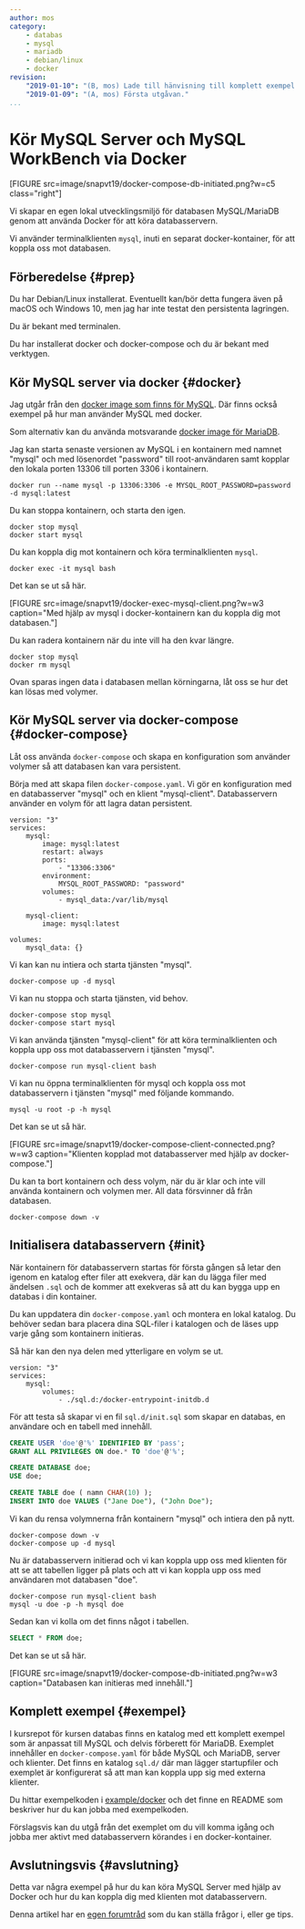 ```yaml
---
author: mos
category:
    - databas
    - mysql
    - mariadb
    - debian/linux
    - docker
revision:
    "2019-01-10": "(B, mos) Lade till hänvisning till komplett exempel."
    "2019-01-09": "(A, mos) Första utgåvan."
...
```

Kör MySQL Server och MySQL WorkBench via Docker
==================================

[FIGURE src=image/snapvt19/docker-compose-db-initiated.png?w=c5 class="right"]

Vi skapar en egen lokal utvecklingsmiljö för databasen MySQL/MariaDB genom att använda Docker för att köra databasservern.

Vi använder terminalklienten `mysql`, inuti en separat docker-kontainer, för att koppla oss mot databasen.

<!--more-->



Förberedelse {#prep}
--------------------------------------

Du har Debian/Linux installerat. Eventuellt kan/bör detta fungera även på macOS och Windows 10, men jag har inte testat den persistenta lagringen.

Du är bekant med terminalen.

Du har installerat docker och docker-compose och du är bekant med verktygen.




Kör MySQL server via docker {#docker}
--------------------------------------

Jag utgår från den [docker image som finns för MySQL](https://hub.docker.com/_/mysql/). Där finns också exempel på hur man använder MySQL med docker.

Som alternativ kan du använda motsvarande [docker image för MariaDB](https://hub.docker.com/_/mariadb).

Jag kan starta senaste versionen av MySQL i en kontainern med namnet "mysql" och med lösenordet "password" till root-användaren samt kopplar den lokala porten 13306 till porten 3306 i kontainern.

```text
docker run --name mysql -p 13306:3306 -e MYSQL_ROOT_PASSWORD=password -d mysql:latest
```

Du kan stoppa kontainern, och starta den igen.

```text
docker stop mysql
docker start mysql
```

Du kan koppla dig mot kontainern och köra terminalklienten `mysql`.

```text
docker exec -it mysql bash
```

Det kan se ut så här.

[FIGURE src=image/snapvt19/docker-exec-mysql-client.png?w=w3 caption="Med hjälp av mysql i docker-kontainern kan du koppla dig mot databasen."]

Du kan radera kontainern när du inte vill ha den kvar längre.

```text
docker stop mysql
docker rm mysql
```

Ovan sparas ingen data i databasen mellan körningarna, låt oss se hur det kan lösas med volymer.



Kör MySQL server via docker-compose {#docker-compose}
--------------------------------------

Låt oss använda `docker-compose` och skapa en konfiguration som använder volymer så att databasen kan vara persistent.

Börja med att skapa filen `docker-compose.yaml`. Vi gör en konfiguration med en databasserver "mysql" och en klient "mysql-client". Databasservern använder en volym för att lagra datan persistent.

<!--
#container_name: mysql
#container_name: mysql-client
command: --default-authentication-plugin=mysql_native_password
MYSQL_DATABASE: "db"
MYSQL_USER: "user"
MYSQL_PASS: "pass"
-->

```text
version: "3"
services:
    mysql:
        image: mysql:latest
        restart: always
        ports:
            - "13306:3306"
        environment:
            MYSQL_ROOT_PASSWORD: "password"
        volumes:
            - mysql_data:/var/lib/mysql

    mysql-client:
        image: mysql:latest

volumes:
    mysql_data: {}
```

Vi kan kan nu intiera och starta tjänsten "mysql".

```text
docker-compose up -d mysql
```

Vi kan nu stoppa och starta tjänsten, vid behov.

```text
docker-compose stop mysql
docker-compose start mysql
```

Vi kan använda tjänsten "mysql-client" för att köra terminalklienten och koppla upp oss mot databasservern i tjänsten "mysql".

```text
docker-compose run mysql-client bash
```

Vi kan nu öppna terminalklienten för mysql och koppla oss mot databasservern i tjänsten "mysql" med följande kommando.

```text
mysql -u root -p -h mysql
```

Det kan se ut så här.

[FIGURE src=image/snapvt19/docker-compose-client-connected.png?w=w3 caption="Klienten kopplad mot databasserver med hjälp av docker-compose."]

Du kan ta bort kontainern och dess volym, när du är klar och inte vill använda kontainern och volymen mer. All data försvinner då från databasen.

```text
docker-compose down -v
```



Initialisera databasservern {#init}
--------------------------------------

När kontainern för databasservern startas för första gången så letar den igenom en katalog efter filer att exekvera, där kan du lägga filer med ändelsen `.sql` och de kommer att exekveras så att du kan bygga upp en databas i din kontainer.

Du kan uppdatera din `docker-compose.yaml` och montera en lokal katalog. Du behöver sedan bara placera dina SQL-filer i katalogen och de läses upp varje gång som kontainern initieras.

Så här kan den nya delen med ytterligare en volym se ut.

```text
version: "3"
services:
    mysql:
        volumes:
            - ./sql.d:/docker-entrypoint-initdb.d
```

För att testa så skapar vi en fil `sql.d/init.sql` som skapar en databas, en användare och en tabell med innehåll.

```sql
CREATE USER 'doe'@'%' IDENTIFIED BY 'pass';
GRANT ALL PRIVILEGES ON doe.* TO 'doe'@'%';

CREATE DATABASE doe;
USE doe;

CREATE TABLE doe ( namn CHAR(10) );
INSERT INTO doe VALUES ("Jane Doe"), ("John Doe");
```

Vi kan du rensa volymnerna från kontainern "mysql" och intiera den på nytt.

```text
docker-compose down -v
docker-compose up -d mysql
```

Nu är databasservern initierad och vi kan koppla upp oss med klienten för att se att tabellen ligger på plats och att vi kan koppla upp oss med användaren mot databasen "doe".

```text
docker-compose run mysql-client bash
mysql -u doe -p -h mysql doe
```

Sedan kan vi kolla om det finns något i tabellen.

```sql
SELECT * FROM doe;
```

Det kan se ut så här.

[FIGURE src=image/snapvt19/docker-compose-db-initiated.png?w=w3 caption="Databasen kan initieras med innehåll."]



Komplett exempel {#exempel}
--------------------------------------

I kursrepot för kursen databas finns en katalog med ett komplett exempel som är anpassat till MySQL och delvis förberett för MariaDB. Exemplet innehåller en `docker-compose.yaml` för både MySQL och MariaDB, server och klienter. Det finns en katalog `sql.d/` där man lägger startupfiler och exemplet är konfigurerat så att man kan koppla upp sig med externa klienter.

Du hittar exempelkoden i [example/docker](https://github.com/dbwebb-se/databas/tree/master/example/docker) och det finne en README som beskriver hur du kan jobba med exempelkoden.

Förslagsvis kan du utgå från det exemplet om du vill komma igång och jobba mer aktivt med databasservern körandes i en docker-kontainer.



Avslutningsvis {#avslutning}
--------------------------------------

Detta var några exempel på hur du kan köra MySQL Server med hjälp av Docker och hur du kan koppla dig med klienten mot databasservern.

Denna artikel har en [egen forumtråd](t/8173) som du kan ställa frågor i, eller ge tips.
